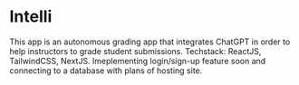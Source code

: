 # Intelli

This app is an autonomous grading app that integrates ChatGPT in order to help instructors to grade student submissions. Techstack: ReactJS, TailwindCSS, NextJS.
Imeplementing login/sign-up feature soon and connecting to a database with plans of hosting site.
